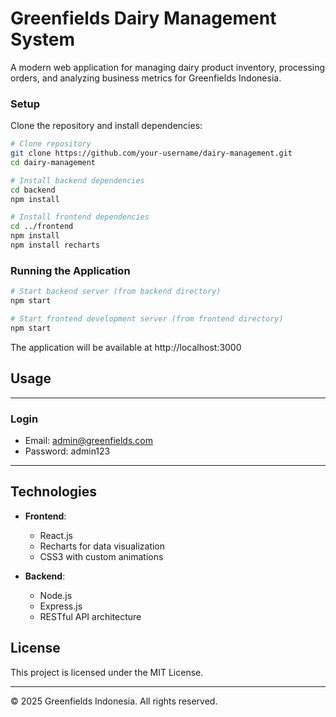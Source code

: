 # Greenfields Dairy Management System

A modern web application for managing dairy product inventory, processing orders, and analyzing business metrics for Greenfields Indonesia.

### Setup

Clone the repository and install dependencies:

```bash
# Clone repository
git clone https://github.com/your-username/dairy-management.git
cd dairy-management

# Install backend dependencies
cd backend
npm install

# Install frontend dependencies
cd ../frontend
npm install
npm install recharts
```

### Running the Application

```bash
# Start backend server (from backend directory)
npm start

# Start frontend development server (from frontend directory)
npm start
```

The application will be available at http://localhost:3000

## Usage
---
### Login
- Email: admin@greenfields.com
- Password: admin123
---
## Technologies

- **Frontend**:
  - React.js
  - Recharts for data visualization
  - CSS3 with custom animations
  
- **Backend**:
  - Node.js
  - Express.js
  - RESTful API architecture

## License

This project is licensed under the MIT License.

---

© 2025 Greenfields Indonesia. All rights reserved.
